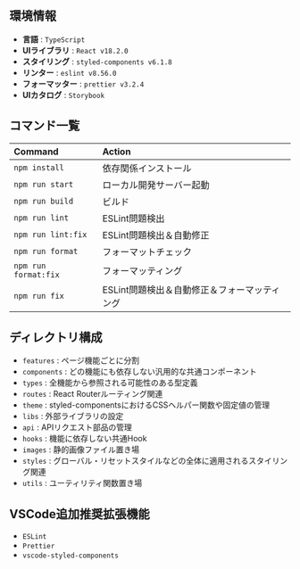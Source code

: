 ## 環境情報

- **言語** : `TypeScript`
- **UIライブラリ** : `React v18.2.0`
- **スタイリング** : `styled-components v6.1.8`
- **リンター** : `eslint v8.56.0`
- **フォーマッター** : `prettier v3.2.4`
- **UIカタログ** : `Storybook`

## コマンド一覧

| Command              | Action                                       |
| :------------------- | :------------------------------------------- |
| `npm install`        | 依存関係インストール                         |
| `npm run start`      | ローカル開発サーバー起動                     |
| `npm run build`      | ビルド                                       |
| `npm run lint`       | ESLint問題検出                               |
| `npm run lint:fix`   | ESLint問題検出＆自動修正                     |
| `npm run format`     | フォーマットチェック                         |
| `npm run format:fix` | フォーマッティング                           |
| `npm run fix`        | ESLint問題検出＆自動修正＆フォーマッティング |

## ディレクトリ構成

- `features`
  : ページ機能ごとに分割
- `components`
  : どの機能にも依存しない汎用的な共通コンポーネント
- `types`
  : 全機能から参照される可能性のある型定義
- `routes`
  : React Routerルーティング関連
- `theme`
  : styled-componentsにおけるCSSヘルパー関数や固定値の管理
- `libs`
  : 外部ライブラリの設定
- `api`
  : APIリクエスト部品の管理
- `hooks`
  : 機能に依存しない共通Hook
- `images`
  : 静的画像ファイル置き場
- `styles`
  : グローバル・リセットスタイルなどの全体に適用されるスタイリング関連
- `utils`
  : ユーティリティ関数置き場

## VSCode追加推奨拡張機能

- `ESLint`
- `Prettier`
- `vscode-styled-components`
